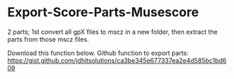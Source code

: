 # Export-Score-Parts-Musescore
2 parts; 1st convert all gpX files to mscz in a new folder, then extract the parts from those mscz files.

Download this function below.
Github function to export parts: https://gist.github.com/jdhitsolutions/ca3be345e677337ea2e4d585bc1bd609
